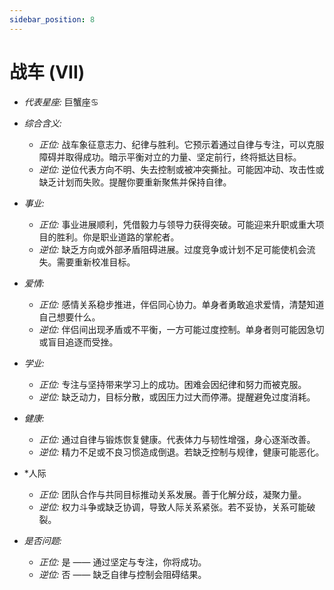 ```yaml
---
sidebar_position: 8
---
```


# 战车 (VII)
- *代表星座:* 巨蟹座♋️
- *综合含义:* 
  - *正位:* 战车象征意志力、纪律与胜利。它预示着通过自律与专注，可以克服障碍并取得成功。暗示平衡对立的力量、坚定前行，终将抵达目标。
  - *逆位:* 逆位代表方向不明、失去控制或被冲突撕扯。可能因冲动、攻击性或缺乏计划而失败。提醒你要重新聚焦并保持自律。
- *事业:* 
  - *正位:* 事业进展顺利，凭借毅力与领导力获得突破。可能迎来升职或重大项目的胜利。你是职业道路的掌舵者。
  - *逆位:* 缺乏方向或外部矛盾阻碍进展。过度竞争或计划不足可能使机会流失。需要重新校准目标。
- *爱情:* 
  - *正位:* 感情关系稳步推进，伴侣同心协力。单身者勇敢追求爱情，清楚知道自己想要什么。
  - *逆位:* 伴侣间出现矛盾或不平衡，一方可能过度控制。单身者则可能因急切或盲目追逐而受挫。
- *学业:* 
  - *正位:* 专注与坚持带来学习上的成功。困难会因纪律和努力而被克服。
  - *逆位:* 缺乏动力，目标分散，或因压力过大而停滞。提醒避免过度消耗。
- *健康:* 
  - *正位:* 通过自律与锻炼恢复健康。代表体力与韧性增强，身心逐渐改善。
  - *逆位:* 精力不足或不良习惯造成倒退。若缺乏控制与规律，健康可能恶化。
- *人际
  - *正位:* 团队合作与共同目标推动关系发展。善于化解分歧，凝聚力量。
  - *逆位:* 权力斗争或缺乏协调，导致人际关系紧张。若不妥协，关系可能破裂。

    
- *是否问题:* 
  - *正位:* 是 —— 通过坚定与专注，你将成功。
  - *逆位:* 否 —— 缺乏自律与控制会阻碍结果。

